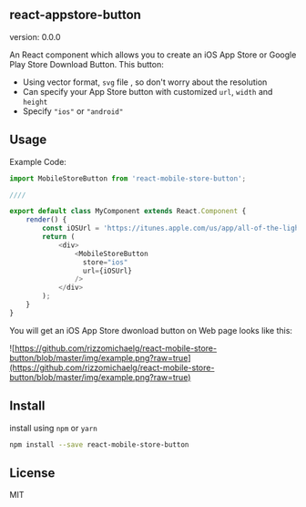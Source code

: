 ## react-appstore-button

version: 0.0.0

An React component which allows you to create an iOS App Store or Google Play Store Download Button. This button:

* Using vector format, `svg` file , so don't worry about the resolution
* Can specify your App Store button with customized `url`, `width` and `height`
* Specify `"ios"` or `"android"`

## Usage

Example Code:

```js
import MobileStoreButton from 'react-mobile-store-button';

////

export default class MyComponent extends React.Component {
	render() {
		const iOSUrl = 'https://itunes.apple.com/us/app/all-of-the-lights/id959389722?mt=8';
		return (
			<div>
				<MobileStoreButton
				  store="ios"
				  url={iOSUrl}
				/>
			</div>
		);
	}
}

```

You will get an iOS App Store dwonload button on Web page looks like this:

![https://github.com/rizzomichaelg/react-mobile-store-button/blob/master/img/example.png?raw=true](https://github.com/rizzomichaelg/react-mobile-store-button/blob/master/img/example.png?raw=true)



## Install

install using `npm` or `yarn`

```bash
npm install --save react-mobile-store-button
```

## License
MIT

